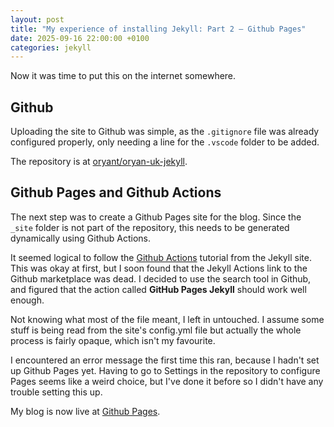 ```yaml
---
layout: post
title: "My experience of installing Jekyll: Part 2 – Github Pages"
date: 2025-09-16 22:00:00 +0100
categories: jekyll
---
```


Now it was time to put this on the internet somewhere.

## Github

Uploading the site to Github was simple, as the `.gitignore` file was already configured properly, only needing a line for the `.vscode` folder to be added.

The repository is at [oryant/oryan-uk-jekyll](https://github.com/oryant/oryan-uk-jekyll).

## Github Pages and Github Actions

The next step was to create a Github Pages site for the blog. Since the `_site` folder is not part of the repository, this needs to be generated dynamically using Github Actions.

It seemed logical to follow the [Github Actions](https://ashmaroli.github.io/jekyll/docs/continuous-integration/github-actions/) tutorial from the Jekyll site. This was okay at first, but I soon found that the Jekyll Actions link to the Github marketplace was dead. I decided to use the search tool in Github, and figured that the action called **GitHub Pages Jekyll** should work well enough.

Not knowing what most of the file meant, I left in untouched. I assume some stuff is being read from the site's config.yml file but actually the whole process is fairly opaque, which isn't my favourite.

I encountered an error message the first time this ran, because I hadn't set up Github Pages yet. Having to go to Settings in the repository to configure Pages seems like a weird choice, but I've done it before so I didn't have any trouble setting this up.

My blog is now live at [Github Pages](https://oryant.github.io/oryan-uk-jekyll).
